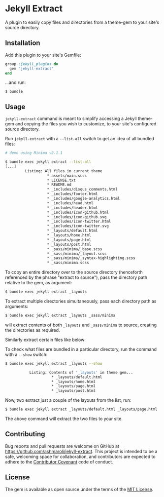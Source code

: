 # Jekyll Extract

A plugin to easily copy files and directories from a theme-gem to your site's source directory.


## Installation

Add this plugin to your site's Gemfile:

```ruby
group :jekyll_plugins do
  gem "jekyll-extract"
end
```
...and run:

    $ bundle


## Usage

`jekyll-extract` command is meant to simplify accessing a Jekyll theme-gem and copying the files you wish to customize, to your site's configured source directory.

Run `jekyll-extract` with a `--list-all` switch to get an idea of all bundled files:

```sh
# demo using Minima v2.1.1

$ bundle exec jekyll extract --list-all
[...]
         Listing: All files in current theme
                   * assets/main.scss
                   * LICENSE.txt
                   * README.md
                   * _includes/disqus_comments.html
                   * _includes/footer.html
                   * _includes/google-analytics.html
                   * _includes/head.html
                   * _includes/header.html
                   * _includes/icon-github.html
                   * _includes/icon-github.svg
                   * _includes/icon-twitter.html
                   * _includes/icon-twitter.svg
                   * _layouts/default.html
                   * _layouts/home.html
                   * _layouts/page.html
                   * _layouts/post.html
                   * _sass/minima/_base.scss
                   * _sass/minima/_layout.scss
                   * _sass/minima/_syntax-highlighting.scss
                   * _sass/minima.scss
```

To copy an entire directory over to the source directory (henceforth referenced by the phrase "extract to source"), pass the directory path relative to the gem, as argument:

```sh
$ bundle exec jekyll extract _layouts
```

To extract multiple directories simultaneously, pass each directory path as arguments:

```sh
$ bundle exec jekyll extract _layouts _sass/minima
```
will extract contents of both `_layouts` and `_sass/minima` to source, creating the directories as required.

Similarly extract certain files like below:

To check what files are bundled in a particular directory, run the command with a `--show` switch:

```sh
$ bundle exec jekyll extract _layouts --show

           Listing: Contents of '_layouts' in theme gem...
                     * _layouts/default.html
                     * _layouts/home.html
                     * _layouts/page.html
                     * _layouts/post.html

```
Now, two extract just a couple of the layouts from the list, run:

```sh
$ bundle exec jekyll extract _layouts/default.html _layouts/page.html
```
The above command will extract the two files to your site.


## Contributing

Bug reports and pull requests are welcome on GitHub at https://github.com/ashmaroli/jekyll-extract. This project is intended to be a safe, welcoming space for collaboration, and contributors are expected to adhere to the [Contributor Covenant](http://contributor-covenant.org) code of conduct.


## License

The gem is available as open source under the terms of the [MIT License](http://opensource.org/licenses/MIT).

